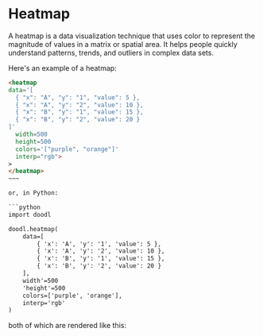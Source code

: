 # Heatmap

A heatmap is a data visualization technique that uses color to
represent the magnitude of values in a matrix or spatial area. It
helps people quickly understand patterns, trends, and outliers in
complex data sets.

Here's an example of a heatmap:


```html
<heatmap
data='[
  { "x": "A", "y": "1", "value": 5 },
  { "x": "A", "y": "2", "value": 10 },
  { "x": "B", "y": "1", "value": 15 },
  { "x": "B", "y": "2", "value": 20 }
]'
  width=500
  height=500
  colors='["purple", "orange"]'
  interp="rgb">
>
</heatmap>
~~~

or, in Python:

```python
import doodl

doodl.heatmap(
    data=[
        { 'x': 'A', 'y': '1', 'value': 5 },
        { 'x': 'A', 'y': '2', 'value': 10 },
        { 'x': 'B', 'y': '1', 'value': 15 },
        { 'x': 'B', 'y': '2', 'value': 20 }
    ],
    width'=500
    'height'=500
    colors=['purple', 'orange'],
    interp='rgb'
)
```

both of which are rendered like this:

<span class="chart-container" id='heatmap_0'></span>

<script>
 setTimeout(() => {
  Promise.resolve().then(() => {
    Doodl.heatmap('#heatmap_0',[
        { "x": "A", "y": "1", "value": 5 },
        { "x": "A", "y": "2", "value": 10 },
        { "x": "B", "y": "1", "value": 15 },
        { "x": "B", "y": "2", "value": 20 }
    ],{"width":500,"height":500},{},['purple', 'orange'], 0, "rgb",0);
})}, 1000)
</script>
